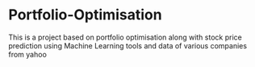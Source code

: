 # Portfolio-Optimisation
This is a project based on portfolio optimisation along with stock price prediction using Machine Learning tools and data of various companies from yahoo
